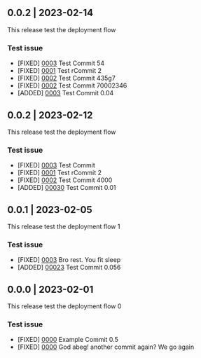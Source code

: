 ## 0.0.2 | 2023-02-14

This release test the deployment flow

### Test issue

- [FIXED] [0003](https://github.com/Flutterwave/rave-android/pull/274)  Test Commit 54
- [FIXED] [0001](https://github.com/Flutterwave/rave-android/pull/274)  Test rCommit 2
- [FIXED] [0002](https://github.com/Flutterwave/rave-android/pull/274)  Test Commit 435g7
- [FIXED] [0002](https://github.com/Flutterwave/rave-android/pull/274)  Test Commit 70002346
- [ADDED] [0003](https://github.com/Flutterwave/rave-android/pull/274)  Test Commit 0.04


## 0.0.2 | 2023-02-12

This release test the deployment flow

### Test issue

- [FIXED] [0003](https://github.com/Flutterwave/rave-android/pull/274)  Test Commit
- [FIXED] [0001](https://github.com/Flutterwave/rave-android/pull/274)  Test rCommit 2
- [FIXED] [0002](https://github.com/Flutterwave/rave-android/pull/274)  Test Commit 4000
- [ADDED] [00030](https://github.com/Flutterwave/rave-android/pull/274)  Test Commit 0.01

## 0.0.1 | 2023-02-05

This release test the deployment flow 1

### Test issue

- [FIXED] [0003](https://github.com/Flutterwave/rave-android/pull/274)  Bro rest. You fit sleep
- [ADDED] [00023](https://github.com/Flutterwave/rave-android/pull/274)  Test Commit 0.056

## 0.0.0 | 2023-02-01

This release test the deployment flow 0

### Test issue

- [FIXED] [0000](https://github.com/Flutterwave/rave-android/pull/274)  Example Commit 0.5
- [FIXED] [0000](https://github.com/Flutterwave/rave-android/pull/274)  God abeg! another commit again? We go again